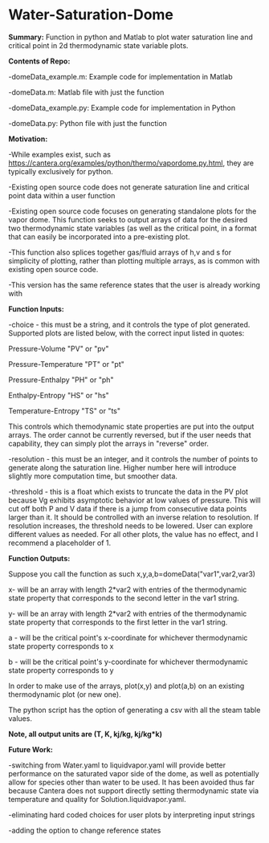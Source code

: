 # Water-Saturation-Dome
**Summary:** Function in python and Matlab to plot water saturation line and critical point in 2d thermodynamic state variable plots.

**Contents of Repo:**

-domeData_example.m: Example code for implementation in Matlab

-domeData.m: Matlab file with just the function

-domeData_example.py: Example code for implementation in Python

-domeData.py: Python file with just the function

**Motivation:**

-While examples exist, such as https://cantera.org/examples/python/thermo/vapordome.py.html, they are typically exclusively for python. 

-Existing open source code does not generate saturation line and critical point data within a user function

-Existing open source code focuses on generating standalone plots for the vapor dome. This function seeks to output arrays of data for the desired two thermodynamic state variables (as well as the critical point, in a format that can easily be incorporated into a pre-existing plot.  

-This function also splices together gas/fluid arrays of h,v and s for simplicity of plotting, rather than plotting multiple arrays, as is common with existing open source code. 

-This version has the same reference states that the user is already working with

**Function Inputs:**

-choice - this must be a string, and it controls the type of plot generated. Supported plots are listed below, with the correct input listed in quotes:

  Pressure-Volume "PV" or "pv"
  
  Pressure-Temperature "PT" or "pt" 
  
  Pressure-Enthalpy "PH" or "ph"
  
  Enthalpy-Entropy "HS" or "hs" 
  
  Temperature-Entropy "TS" or "ts"
  
This controls which themodynamic state properties are put into the output arrays. The order cannot be currently reversed, but if the user needs that capability, they can simply plot the arrays in "reverse" order. 

-resolution - this must be an integer, and it controls the number of points to generate along the saturation line. Higher number here will introduce slightly more computation time, but smoother data. 

-threshold - this is a float which exists to truncate the data in the PV plot because Vg exhibits asymptotic behavior at low values of pressure. This will cut off both P and V data if there is a jump from consecutive data points larger than it. It should be controlled with an inverse relation to resolution. If resolution increases, the threshold needs to be lowered. User can explore different values as needed. For all other plots, the value has no effect, and I recommend a placeholder of 1.

**Function Outputs:**

Suppose you call the function as such x,y,a,b=domeData("var1",var2,var3)

x- will be an array with length 2*var2 with entries of the thermodynamic state property that corresponds to the second letter in the var1 string. 

y- will be an array with length 2*var2 with entries of the thermodynamic state property that corresponds to the first letter in the var1 string. 

a - will be the critical point's x-coordinate for whichever thermodynamic state property corresponds to x

b - will be the critical point's y-coordinate for whichever thermodynamic state property corresponds to y

In order to make use of the arrays, plot(x,y) and plot(a,b) on an existing thermodynamic plot (or new one). 

The python script has the option of generating a csv with all the steam table values. 

**Note, all output units are (T, K, kj/kg, kj/kg*k)**

**Future Work:**

-switching from Water.yaml to liquidvapor.yaml will provide better performance on the saturated vapor side of the dome, as well as potentially allow for species other than water to be used. It has been avoided thus far because Cantera does not support directly setting thermodynamic state via temperature and quality for Solution.liquidvapor.yaml. 

-eliminating hard coded choices for user plots by interpreting input strings 

-adding the option to change reference states

